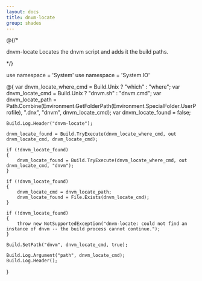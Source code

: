 ```yaml
---
layout: docs
title: dnvm-locate
group: shades
---
```


@{/*

dnvm-locate
    Locates the dnvm script and adds it the build paths.

*/}

use namespace = 'System'
use namespace = 'System.IO'

@{
    var dnvm_locate_where_cmd = Build.Unix ? "which" : "where";
    var dnvm_locate_cmd = Build.Unix ? "dnvm.sh" : "dnvm.cmd";
    var dnvm_locate_path = Path.Combine(Environment.GetFolderPath(Environment.SpecialFolder.UserProfile), ".dnx", "dnvm", dnvm_locate_cmd);
    var dnvm_locate_found = false;

    Build.Log.Header("dnvm-locate");

    dnvm_locate_found = Build.TryExecute(dnvm_locate_where_cmd, out dnvm_locate_cmd, dnvm_locate_cmd);

    if (!dnvm_locate_found)
    {
        dnvm_locate_found = Build.TryExecute(dnvm_locate_where_cmd, out dnvm_locate_cmd, "dnvm");
    }

    if (!dnvm_locate_found)
    {
        dnvm_locate_cmd = dnvm_locate_path;
        dnvm_locate_found = File.Exists(dnvm_locate_cmd);
    }

    if (!dnvm_locate_found)
    {
        throw new NotSupportedException("dnvm-locate: could not find an instance of dnvm -- the build process cannot continue.");
    }

    Build.SetPath("dnvm", dnvm_locate_cmd, true);

    Build.Log.Argument("path", dnvm_locate_cmd);
    Build.Log.Header();
}